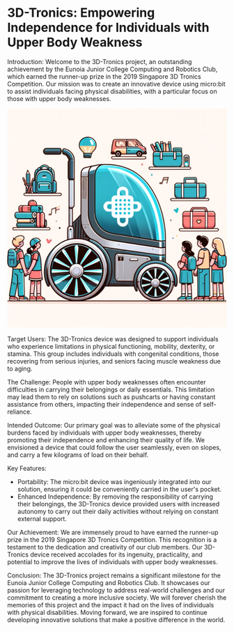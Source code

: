 # 3D-Tronics: Empowering Independence for Individuals with Upper Body Weakness

Introduction:
Welcome to the 3D-Tronics project, an outstanding achievement by the Eunoia Junior College Computing and Robotics Club, which earned the runner-up prize in the 2019 Singapore 3D Tronics Competition. Our mission was to create an innovative device using micro:bit to assist individuals facing physical disabilities, with a particular focus on those with upper body weaknesses.

![image](3D.png)

Target Users:
The 3D-Tronics device was designed to support individuals who experience limitations in physical functioning, mobility, dexterity, or stamina. This group includes individuals with congenital conditions, those recovering from serious injuries, and seniors facing muscle weakness due to aging.

The Challenge:
People with upper body weaknesses often encounter difficulties in carrying their belongings or daily essentials. This limitation may lead them to rely on solutions such as pushcarts or having constant assistance from others, impacting their independence and sense of self-reliance.

Intended Outcome:
Our primary goal was to alleviate some of the physical burdens faced by individuals with upper body weaknesses, thereby promoting their independence and enhancing their quality of life. We envisioned a device that could follow the user seamlessly, even on slopes, and carry a few kilograms of load on their behalf.

Key Features:
- Portability: The micro:bit device was ingeniously integrated into our solution, ensuring it could be conveniently carried in the user's pocket.
- Enhanced Independence: By removing the responsibility of carrying their belongings, the 3D-Tronics device provided users with increased autonomy to carry out their daily activities without relying on constant external support.

Our Achievement:
We are immensely proud to have earned the runner-up prize in the 2019 Singapore 3D Tronics Competition. This recognition is a testament to the dedication and creativity of our club members. Our 3D-Tronics device received accolades for its ingenuity, practicality, and potential to improve the lives of individuals with upper body weaknesses.

Conclusion:
The 3D-Tronics project remains a significant milestone for the Eunoia Junior College Computing and Robotics Club. It showcases our passion for leveraging technology to address real-world challenges and our commitment to creating a more inclusive society. We will forever cherish the memories of this project and the impact it had on the lives of individuals with physical disabilities. Moving forward, we are inspired to continue developing innovative solutions that make a positive difference in the world.
